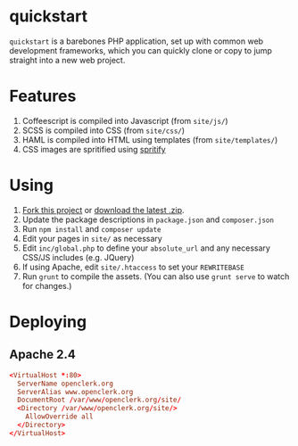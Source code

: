 quickstart
==========

`quickstart` is a barebones PHP application, set up with common web development
frameworks, which you can quickly clone or copy to jump straight into a new web project.

# Features

1. Coffeescript is compiled into Javascript (from `site/js/`)
2. SCSS is compiled into CSS (from `site/css/`)
3. HAML is compiled into HTML using templates (from `site/templates/`)
4. CSS images are spritified using [spritify](https://github.com/soundasleep/spritify)

# Using

1. [Fork this project](https://github.com/soundasleep/quickstart) or
   [download the latest .zip](https://github.com/soundasleep/quickstart/archive/master.zip).
2. Update the package descriptions in `package.json` and `composer.json`
3. Run `npm install` and `composer update`
4. Edit your pages in `site/` as necessary
5. Edit `inc/global.php` to define your `absolute_url` and any necessary CSS/JS includes (e.g. JQuery)
6. If using Apache, edit `site/.htaccess` to set your `REWRITEBASE`
7. Run `grunt` to compile the assets. (You can also use `grunt serve` to watch for changes.)

# Deploying

## Apache 2.4

```conf
<VirtualHost *:80>
  ServerName openclerk.org
  ServerAlias www.openclerk.org
  DocumentRoot /var/www/openclerk.org/site/
  <Directory /var/www/openclerk.org/site/>
    AllowOverride all
  </Directory>
</VirtualHost>
```
